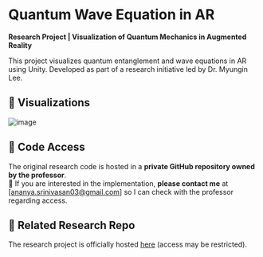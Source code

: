 #  Quantum Wave Equation in AR
**Research Project | Visualization of Quantum Mechanics in Augmented Reality**

This project visualizes quantum entanglement and wave equations in AR using Unity. Developed as part of a research initiative led by Dr. Myungin Lee.

## 📸 Visualizations
![image](https://github.com/user-attachments/assets/75eb99df-a493-4569-84fe-4787a6f6d1d5)


## 📜 Code Access
The original research code is hosted in a **private GitHub repository owned by the professor**.  
🔹 If you are interested in the implementation, **please contact me** at [ananya.srinivasan03@gmail.com] so I can check with the professor regarding access.

## 🔗 Related Research Repo
The research project is officially hosted [here](https://github.com/MyunginLee/ArtsOfEntanglement) (access may be restricted).
